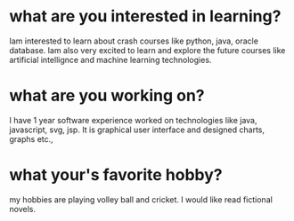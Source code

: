 # what are you interested in learning?
Iam interested to learn about crash courses like python, java, oracle database. 
Iam also very excited to learn and explore the future courses like artificial intellignce and machine learning technologies. 

# what are you working on?
I have 1 year software experience worked on technologies like java, javascript, svg, jsp. It is graphical user interface and designed charts, graphs etc.,

# what your's favorite hobby?
my hobbies are playing volley ball and cricket. I would like read fictional novels.
